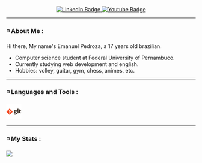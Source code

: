 <div id="badges" align="center">
  <a href="https://www.linkedin.com/in/emanuel-pedroza/">
    <img src="https://img.shields.io/badge/LinkedIn-black?style=for-the-badge&logo=linkedin&logoColor=white" alt="LinkedIn Badge"/>
  </a>
  <a href="https://www.youtube.com/channel/UCq5uFHwWjE3tyWRorFXpNkQ">
    <img src="https://img.shields.io/badge/YouTube-black?style=for-the-badge&logo=youtube&logoColor=white" alt="Youtube Badge"/>
  </a>
  </div>

  
---
###  ◽ About Me :
  Hi there, My name's Emanuel Pedroza, a 17 years old brazilian.
  
  - Computer science student at Federal University of Pernambuco.
  - Currently studying web development and english.
  - Hobbies: volley, guitar, gym, chess, animes, etc.
  
---
### ◽ Languages and Tools :
  <img src="https://github.com/devicons/devicon/blob/master/icons/git/git-original-wordmark.svg" title="Git" alt="Git" width="40" height="40"/>
  
---
### ◽ My Stats :

<div>
<img height="180em" src="https://github-readme-stats.vercel.app/api?username=pdrzxzz&show_icons=true&theme=swift&hide_border=true&count_private=true&include_all_commits=true&title_color=ffffff&text_color=ffffff&bg_color=00000000&icon_color=fff"/>
  </div>

